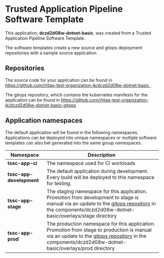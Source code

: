 # Trusted Application Pipeline Software Template

This application, **dczd2d08w-dotnet-basic**, was created from a Trusted Application Pipeline Software Template.

The software templates create a new source and gitops deployment repositories with a sample source application. 

## Repositories

The source code for your application can be found in [https://github.com/rhtap-test-organization-jk/dczd2d08w-dotnet-basic ](https://github.com/rhtap-test-organization-jk/dczd2d08w-dotnet-basic ).
 
The gitops repository, which contains the kubernetes manifests for the application can be found in 
[https://github.com/rhtap-test-organization-jk/dczd2d08w-dotnet-basic-gitops ](https://github.com/rhtap-test-organization-jk/dczd2d08w-dotnet-basic-gitops ) 

## Application namespaces 

The default application will be found in the following namespaces. Applications can be deployed into unique namespaces or multiple software templates can also bet generated into the same group namespaces.  

|  Namespace   |  Description   |  
| -------- | -------- |
| **tssc-app-ci** | The namespace used for CI workloads |
| **tssc-app-development** | The default application during development. Every build will be deployed to this namespace for testing. |
| **tssc-app-stage** | The staging namespace for this application. Promotion from development to stage is manual via an update to the [gitops repository](https://github.com/rhtap-test-organization-jk/dczd2d08w-dotnet-basic-gitops ) in the components/dczd2d08w-dotnet-basic/overlays/stage directory |
| **tssc-app-prod** | The production namespace for this application. Promotion from stage to production is manual via an update to the [gitops repository](https://github.com/rhtap-test-organization-jk/dczd2d08w-dotnet-basic-gitops ) in the components/dczd2d08w-dotnet-basic/overlays/prod directory |